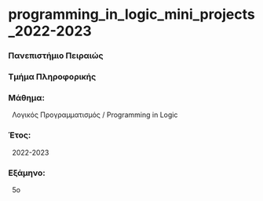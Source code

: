 # programming_in_logic_mini_projects_2022-2023
<h3>Πανεπιστήμιο Πειραιώς</h3>

<h3>Τμήμα Πληροφορικής</h3>

<h3>Μάθημα:</h3>&nbsp;&nbsp;Λογικός Προγραμματισμός / Programming in Logic

<h3>Έτος:</h3>&nbsp;&nbsp;2022-2023

<h3>Εξάμηνο:</h3>&nbsp;&nbsp;5ο
